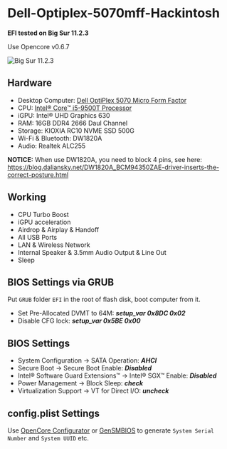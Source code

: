 # Dell-Optiplex-5070mff-Hackintosh

**EFI tested on Big Sur 11.2.3**

Use Opencore v0.6.7

![Big Sur 11.2.3](https://cdn.jsdelivr.net/gh/WingLim/assets@master/images/20210315163415.png)

## Hardware

- Desktop Computer: [Dell OptiPlex 5070 Micro Form Factor](https://www.dell.com/en-us/work/shop/desktops-all-in-one-pcs/optiplex-5070-micro/spd/optiplex-5070-micro)
- CPU: [Intel® Core™ i5-9500T Processor](https://ark.intel.com/content/www/us/en/ark/products/191052/intel-core-i5-9500t-processor-9m-cache-up-to-3-70-ghz.html)
- iGPU: Intel® UHD Graphics 630
- RAM: 16GB DDR4 2666 Daul Channel
- Storage: KIOXIA RC10 NVME SSD 500G
- Wi-Fi & Bluetooth: DW1820A
- Audio: Realtek ALC255

**NOTICE:** When use DW1820A, you need to block 4 pins, see here: https://blog.daliansky.net/DW1820A_BCM94350ZAE-driver-inserts-the-correct-posture.html

## Working

- CPU Turbo Boost
- iGPU acceleration
- Airdrop & Airplay & Handoff
- All USB Ports
- LAN & Wireless Network
- Internal Speaker & 3.5mm Audio Output & Line Out
- Sleep

## BIOS Settings via GRUB

Put `GRUB` folder `EFI` in the root of flash disk, boot computer from it.

- Set Pre-Allocated DVMT to 64M: ***setup_var 0x8DC 0x02***
- Disable CFG lock: ***setup_var 0x5BE 0x00***

## BIOS Settings

- System Configuration → SATA Operation: ***AHCI***
- Secure Boot → Secure Boot Enable: ***Disabled***
- Intel® Software Guard Extensions™ → Intel® SGX™ Enable: ***Disabled***
- Power Management → Block Sleep: ***check***
- Virtualization Support → VT for Direct I/O: ***uncheck***

## config.plist Settings

Use [OpenCore Configurator](https://mackie100projects.altervista.org/occ-changelog-version-2-30-1-0/) or [GenSMBIOS](https://github.com/corpnewt/GenSMBIOS) to generate `System Serial Number` and `System UUID` etc.
